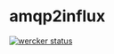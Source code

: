 amqp2influx
==

[![wercker status](https://app.wercker.com/status/a5b57cbeeb2197329ac8bacd282de968/s "wercker status")](https://app.wercker.com/project/bykey/a5b57cbeeb2197329ac8bacd282de968)
